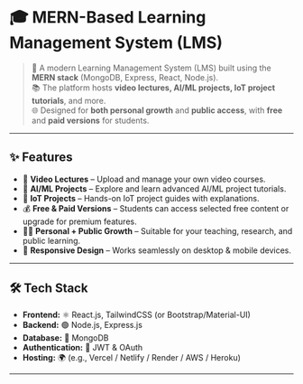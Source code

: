 # 🎓 MERN-Based Learning Management System (LMS)

> 🚀 A modern Learning Management System (LMS) built using the **MERN stack** (MongoDB, Express, React, Node.js).  
> 📚 The platform hosts **video lectures, AI/ML projects, IoT project tutorials**, and more.  
> 🌐 Designed for **both personal growth** and **public access**, with **free** and **paid versions** for students.

---

## ✨ Features

- 🎥 **Video Lectures** – Upload and manage your own video courses.  
- 🤖 **AI/ML Projects** – Explore and learn advanced AI/ML project tutorials.  
- 🔗 **IoT Projects** – Hands-on IoT project guides with explanations.  
- 💰 **Free & Paid Versions** – Students can access selected free content or upgrade for premium features.  
- 👨‍🏫 **Personal + Public Growth** – Suitable for your teaching, research, and public learning.  
- 📱 **Responsive Design** – Works seamlessly on desktop & mobile devices.  

---

## 🛠️ Tech Stack

- **Frontend:** ⚛️ React.js, TailwindCSS (or Bootstrap/Material-UI)  
- **Backend:** 🟢 Node.js, Express.js  
- **Database:** 🍃 MongoDB  
- **Authentication:** 🔐 JWT & OAuth  
- **Hosting:** 🌍 (e.g., Vercel / Netlify / Render / AWS / Heroku)  

---



